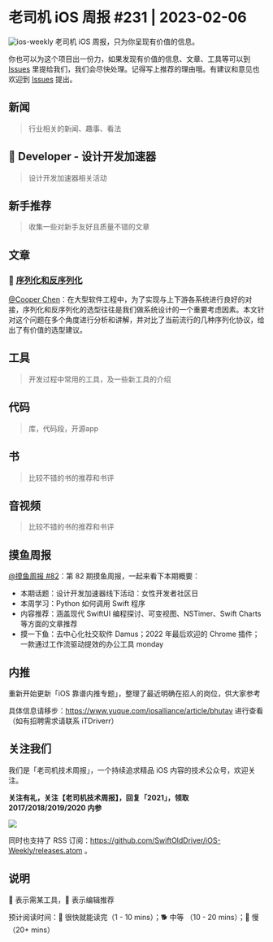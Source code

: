 # 老司机 iOS 周报 #231 | 2023-02-06

![ios-weekly](https://github.com/SwiftOldDriver/iOS-Weekly/blob/master/assets/ios-weekly.png?raw=true)
老司机 iOS 周报，只为你呈现有价值的信息。

你也可以为这个项目出一份力，如果发现有价值的信息、文章、工具等可以到 [Issues](https://github.com/SwiftOldDriver/iOS-Weekly/issues) 里提给我们，我们会尽快处理。记得写上推荐的理由哦。有建议和意见也欢迎到 [Issues](https://github.com/SwiftOldDriver/iOS-Weekly/issues) 提出。

## 新闻

> 行业相关的新闻、趣事、看法

##  Developer - 设计开发加速器

> 设计开发加速器相关活动

## 新手推荐

> 收集一些对新手友好且质量不错的文章

## 文章

### 🐢 [序列化和反序列化](https://tech.meituan.com/2015/02/26/serialization-vs-deserialization.html)

[@Cooper Chen](https://github.com/cjlcooper)：在大型软件工程中，为了实现与上下游各系统进行良好的对接，序列化和反序列化的选型往往是我们做系统设计的一个重要考虑因素。本文针对这个问题在多个角度进行分析和讲解，并对比了当前流行的几种序列化协议，给出了有价值的选型建议。

## 工具

> 开发过程中常用的工具，及一些新工具的介绍

## 代码

> 库，代码段，开源app

## 书

> 比较不错的书的推荐和书评

## 音视频

> 比较不错的书的推荐和书评

## 摸鱼周报

[@摸鱼周报 #82](https://mp.weixin.qq.com/s/ck4Jn4Cq-yOs_mjAO-WacA)：第 82 期摸鱼周报，一起来看下本期概要：

* 本期话题：设计开发加速器线下活动：女性开发者社区日
* 本周学习：Python 如何调用 Swift 程序
* 内容推荐：涵盖现代 SwiftUI 编程探讨、可变视图、NSTimer、Swift Charts 等方面的文章推荐
* 摸一下鱼：去中心化社交软件 Damus；2022 年最后欢迎的 Chrome 插件；一款通过工作流驱动提效的办公工具 monday

## 内推

重新开始更新「iOS 靠谱内推专题」，整理了最近明确在招人的岗位，供大家参考

具体信息请移步：https://www.yuque.com/iosalliance/article/bhutav 进行查看（如有招聘需求请联系 iTDriverr）

## 关注我们

我们是「老司机技术周报」，一个持续追求精品 iOS 内容的技术公众号，欢迎关注。

**关注有礼，关注【老司机技术周报】，回复「2021」，领取 2017/2018/2019/2020 内参**

![](https://github.com/SwiftOldDriver/iOS-Weekly/blob/master/assets/qrcode_for_wechat.jpg?raw=true)

同时也支持了 RSS 订阅：https://github.com/SwiftOldDriver/iOS-Weekly/releases.atom 。

## 说明

🚧 表示需某工具，🌟 表示编辑推荐

预计阅读时间：🐎 很快就能读完（1 - 10 mins）；🐕 中等 （10 - 20 mins）；🐢 慢（20+ mins）
